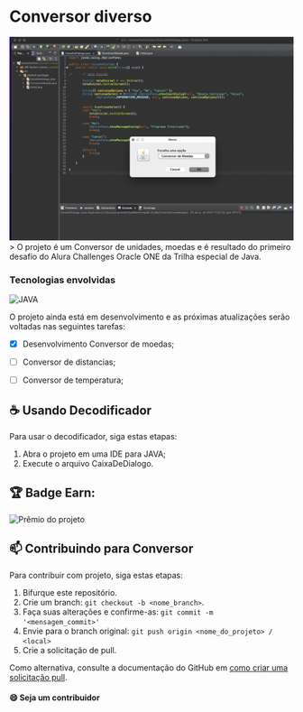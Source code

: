 # Conversor diverso

<img src="desktop.png" alt="Tela do projeto">
> O projeto é um Conversor de unidades, moedas e é resultado do primeiro desafio do Alura Challenges Oracle ONE da Trilha especial de Java.

### Tecnologias envolvidas
![JAVA](https://img.shields.io/badge/Java-ED8B00?style=for-the-badge&logo=java&logoColor=white)

O projeto ainda está em desenvolvimento e as próximas atualizações serão voltadas nas seguintes tarefas:

- [x] Desenvolvimento Conversor de moedas;
- [ ] Conversor de distancias;
- [ ] Conversor de temperatura;


## ☕ Usando Decodificador
Para usar o decodificador, siga estas etapas:

1. Abra o projeto em uma IDE para JAVA;
 2. Execute o arquivo CaixaDeDialogo.

## 🏆 Badge Earn:
<img src="./badgetProjeto1.png" alt="Prêmio do projeto">

## 📫 Contribuindo para Conversor
<!---Se o seu README for longo ou se você tiver algum processo ou etapas específicas que deseja que os contribuidores sigam, considere a criação de um arquivo CONTRIBUTING.md separado--->
Para contribuir com projeto, siga estas etapas:

1. Bifurque este repositório.
2. Crie um branch: `git checkout -b <nome_branch>`.
3. Faça suas alterações e confirme-as: `git commit -m '<mensagem_commit>'`
4. Envie para o branch original: `git push origin <nome_do_projeto> / <local>`
5. Crie a solicitação de pull.

Como alternativa, consulte a documentação do GitHub em [como criar uma solicitação pull](https://help.github.com/en/github/collaborating-with-issues-and-pull-requests/creating-a-pull-request).

#### 😄 Seja um contribuidor<br>

<!-- Quer fazer parte desse projeto? Clique [AQUI](CONTRIBUTING.md) e leia como contribuir. -->

<!-- ## 📝 Licença

Esse projeto está sob licença. Veja o arquivo [LICENÇA](LICENSE.md) para mais detalhes. -->
